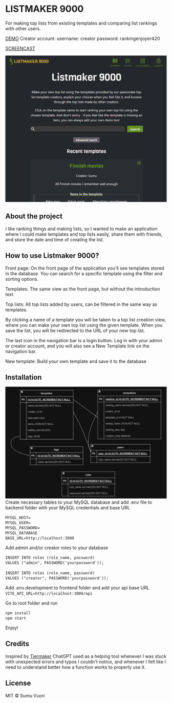# LISTMAKER 9000

For making top lists from existing templates and comparing list rankings with other users.

[DEMO](https://toplistmaker.onrender.com/)
Creator account:
username: creator
password: rankingenjoyer420

[SCREENCAST](https://youtu.be/IN9492Vf_z4)

![Screenshot of the Listmaker 9000](./img/frontpage.png)

## About the project

I like ranking things and making lists, so I wanted to make an application where I could make templates and top lists easily, share them with friends, and store the date and time of creating the list.

## How to use Listmaker 9000?

Front page: On the front page of the application you'll see templates stored in the database. You can search for a specific template using the filter and sorting options.

Templates: The same view as the front page, but without the introduction text

Top lists: All top lists added by users, can be filtered in the same way as templates.

By clicking a name of a template you will be taken to a top list creation view, where you can make your own top list using the given template. When you save the list, you will be redirected to the URL of your new top list.

The last icon in the navigation bar is a login button. Log in with your admin or creator account, and you will also see a New Template link on the navigation bar.

New template: Build your own template and save it to the database

## Installation

![Tables in MySQL database](./img/database.png)
Create necessary tables to your MySQL database and add .env file to backend folder with your MySQL credentials and base URL

```
MYSQL_HOST=
MYSQL_USER=
MYSQL_PASSWORD=
MYSQL_DATABASE
BASE_URL=http://localhost:3000
```

Add admin and/or creator roles to your database

```
INSERT INTO roles (role_name, password)
VALUES ("admin", PASSWORD('yourpassword'));

INSERT INTO roles (role_name, password)
VALUES ("creator", PASSWORD('yourpassword'));
```

Add .env.development to frontend folder and add your api base URL
`VITE_API_URL=http://localhost:3000/api`

Go to root folder and run

```
npm install
npm start
```

Enjoy!

## Credits

Inspired by [Tiermaker](https://tiermaker.com/)
ChatGPT used as a helping tool whenever I was stuck with unexpected errors and typos I couldn't notice, and whenever I felt like I need to understand better how a function works to properly use it.

## License

MIT © Sumu Vuori
